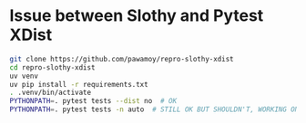 # Issue between Slothy and Pytest XDist

```bash
git clone https://github.com/pawamoy/repro-slothy-xdist
cd repro-slothy-xdist
uv venv
uv pip install -r requirements.txt
. .venv/bin/activate
PYTHONPATH=. pytest tests --dist no  # OK
PYTHONPATH=. pytest tests -n auto  # STILL OK BUT SHOULDN'T, WORKING ON REPRO
```
